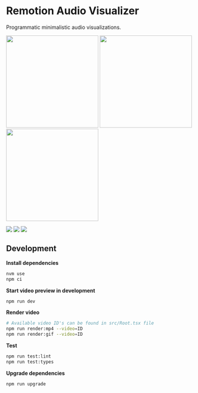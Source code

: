 # Remotion Audio Visualizer

Programmatic minimalistic audio visualizations.

<p float="left">
  <img width="250" src="./docs/dna-vertical-50fps-1080x1920.gif">
  <img width="250" src="./docs/carbonized-vertical-50fps-1080x1920.gif">
  <img width="250" src="./docs/crush-vertical-50fps-1080x1920.gif">
</p>
<img src="./docs/dna-horizontal-50fps-1920x1080.gif">
<img src="./docs/carbonized-horizontal-50fps-1920x1080.gif">
<img src="./docs/crush-horizontal-50fps-1920x1080.gif">

## Development

**Install dependencies**

```sh
nvm use
npm ci
```

**Start video preview in development**

```sh
npm run dev
```

**Render video**

```sh
# Available video ID's can be found in src/Root.tsx file
npm run render:mp4 --video=ID
npm run render:gif --video=ID
```

**Test**

```sh
npm run test:lint
npm run test:types
```

**Upgrade dependencies**

```sh
npm run upgrade
```

